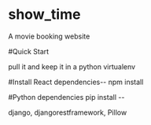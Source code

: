 # show_time
A movie booking website


#Quick Start

pull it and keep it in a python virtualenv

#Install React dependencies--
npm install

#Python dependencies
pip install --

django,
djangorestframework,
Pillow
